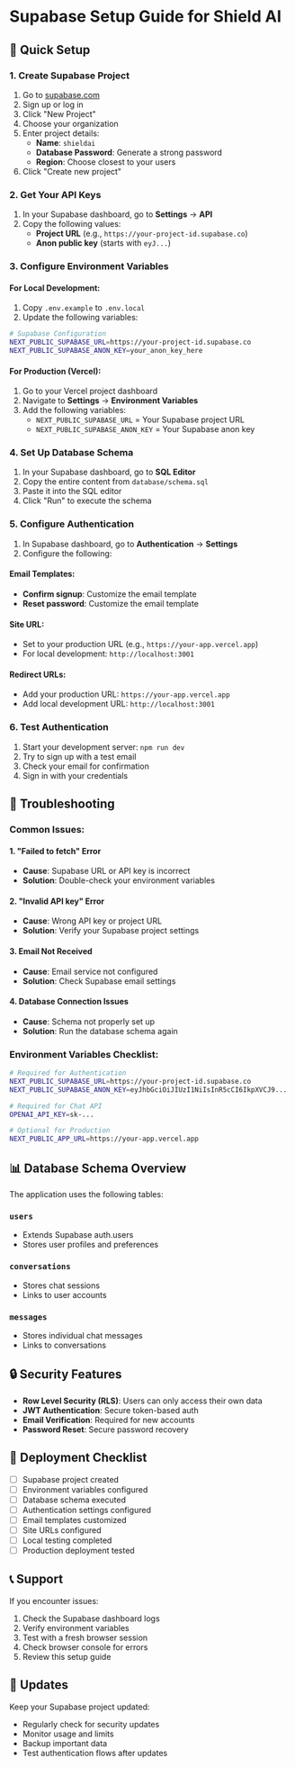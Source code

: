 # Supabase Setup Guide for Shield AI

## 🚀 Quick Setup

### 1. Create Supabase Project

1. Go to [supabase.com](https://supabase.com)
2. Sign up or log in
3. Click "New Project"
4. Choose your organization
5. Enter project details:
   - **Name**: `shieldai`
   - **Database Password**: Generate a strong password
   - **Region**: Choose closest to your users
6. Click "Create new project"

### 2. Get Your API Keys

1. In your Supabase dashboard, go to **Settings** → **API**
2. Copy the following values:
   - **Project URL** (e.g., `https://your-project-id.supabase.co`)
   - **Anon public key** (starts with `eyJ...`)

### 3. Configure Environment Variables

#### For Local Development:
1. Copy `.env.example` to `.env.local`
2. Update the following variables:

```bash
# Supabase Configuration
NEXT_PUBLIC_SUPABASE_URL=https://your-project-id.supabase.co
NEXT_PUBLIC_SUPABASE_ANON_KEY=your_anon_key_here
```

#### For Production (Vercel):
1. Go to your Vercel project dashboard
2. Navigate to **Settings** → **Environment Variables**
3. Add the following variables:
   - `NEXT_PUBLIC_SUPABASE_URL` = Your Supabase project URL
   - `NEXT_PUBLIC_SUPABASE_ANON_KEY` = Your Supabase anon key

### 4. Set Up Database Schema

1. In your Supabase dashboard, go to **SQL Editor**
2. Copy the entire content from `database/schema.sql`
3. Paste it into the SQL editor
4. Click "Run" to execute the schema

### 5. Configure Authentication

1. In Supabase dashboard, go to **Authentication** → **Settings**
2. Configure the following:

#### Email Templates:
- **Confirm signup**: Customize the email template
- **Reset password**: Customize the email template

#### Site URL:
- Set to your production URL (e.g., `https://your-app.vercel.app`)
- For local development: `http://localhost:3001`

#### Redirect URLs:
- Add your production URL: `https://your-app.vercel.app`
- Add local development URL: `http://localhost:3001`

### 6. Test Authentication

1. Start your development server: `npm run dev`
2. Try to sign up with a test email
3. Check your email for confirmation
4. Sign in with your credentials

## 🔧 Troubleshooting

### Common Issues:

#### 1. "Failed to fetch" Error
- **Cause**: Supabase URL or API key is incorrect
- **Solution**: Double-check your environment variables

#### 2. "Invalid API key" Error
- **Cause**: Wrong API key or project URL
- **Solution**: Verify your Supabase project settings

#### 3. Email Not Received
- **Cause**: Email service not configured
- **Solution**: Check Supabase email settings

#### 4. Database Connection Issues
- **Cause**: Schema not properly set up
- **Solution**: Run the database schema again

### Environment Variables Checklist:

```bash
# Required for Authentication
NEXT_PUBLIC_SUPABASE_URL=https://your-project-id.supabase.co
NEXT_PUBLIC_SUPABASE_ANON_KEY=eyJhbGciOiJIUzI1NiIsInR5cCI6IkpXVCJ9...

# Required for Chat API
OPENAI_API_KEY=sk-...

# Optional for Production
NEXT_PUBLIC_APP_URL=https://your-app.vercel.app
```

## 📊 Database Schema Overview

The application uses the following tables:

### `users`
- Extends Supabase auth.users
- Stores user profiles and preferences

### `conversations`
- Stores chat sessions
- Links to user accounts

### `messages`
- Stores individual chat messages
- Links to conversations

## 🔒 Security Features

- **Row Level Security (RLS)**: Users can only access their own data
- **JWT Authentication**: Secure token-based auth
- **Email Verification**: Required for new accounts
- **Password Reset**: Secure password recovery

## 🚀 Deployment Checklist

- [ ] Supabase project created
- [ ] Environment variables configured
- [ ] Database schema executed
- [ ] Authentication settings configured
- [ ] Email templates customized
- [ ] Site URLs configured
- [ ] Local testing completed
- [ ] Production deployment tested

## 📞 Support

If you encounter issues:

1. Check the Supabase dashboard logs
2. Verify environment variables
3. Test with a fresh browser session
4. Check browser console for errors
5. Review this setup guide

## 🔄 Updates

Keep your Supabase project updated:
- Regularly check for security updates
- Monitor usage and limits
- Backup important data
- Test authentication flows after updates 